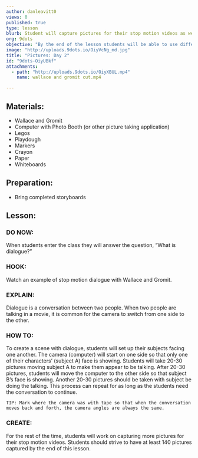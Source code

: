 ```yaml
---
author: danleavitt0
views: 0
published: true
type: lesson
blurb: Student will capture pictures for their stop motion videos as well as learn about techniques for showing dialogue between characters.
org: 9dots
objective: "By the end of the lesson students will be able to use different camera angles to convey dialogue, and complete taking at least 140 pictures."
image: "http://uploads.9dots.io/OiyVcNg_md.jpg"
title: "Pictures: Day 2"
id: "9dots-OiyUBkf"
attachments: 
  - path: "http://uploads.9dots.io/OiyXBUL.mp4"
    name: wallace and gromit cut.mp4

---
```


## Materials:

- Wallace and Gromit
- Computer with Photo Booth (or other picture taking application)
- Legos
- Playdough
- Markers
- Crayon
- Paper
- Whiteboards

## Preparation:

- Bring completed storyboards

## Lesson:

### DO NOW:
When students enter the class they will answer the question, “What is dialogue?”

### HOOK:
Watch an example of stop motion dialogue with Wallace and Gromit. 

### EXPLAIN:
Dialogue is a conversation between two people. When two people are talking in a movie, it is common for the camera to switch from one side to the other. 

### HOW TO:
To create a scene with dialogue, students will set up their subjects facing one another. The camera (computer) will start on one side so that only one of their characters’ (subject A) face is showing. Students will take 20-30 pictures moving subject A to make them appear to be talking. After 20-30 pictures, students will move the computer to the other side so that subject B’s face is showing. Another 20-30 pictures should be taken with subject be doing the talking. This process can repeat for as long as the students need the conversation to continue.

```
TIP: Mark where the camera was with tape so that when the conversation moves back and forth, the camera angles are always the same.
```

### CREATE:
For the rest of the time, students will work on capturing more pictures for their stop motion videos. Students should strive to have at least 140 pictures captured by the end of this lesson.
